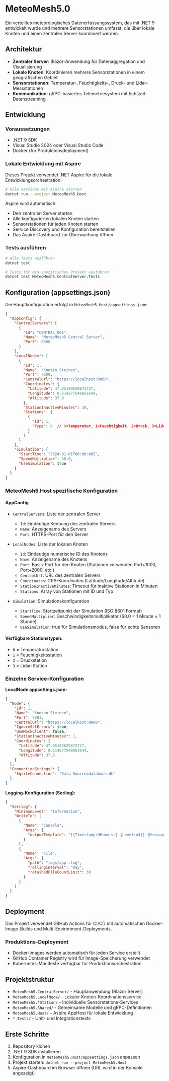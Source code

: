 ﻿# MeteoMesh5.0

Ein verteiltes meteorologisches Datenerfassungssystem, das mit .NET 9 entwickelt wurde und mehrere Sensorstationen umfasst, die über lokale Knoten und einen zentralen Server koordiniert werden.

## Architektur

- **Zentraler Server**: Blazor-Anwendung für Datenaggregation und Visualisierung
- **Lokale Knoten**: Koordinieren mehrere Sensorstationen in einem geografischen Gebiet
- **Sensorstationen**: Temperatur-, Feuchtigkeits-, Druck- und Lidar-Messstationen
- **Kommunikation**: gRPC-basiertes Telemetriesystem mit Echtzeit-Datenstreaming

## Entwicklung

### Voraussetzungen
- .NET 9 SDK
- Visual Studio 2024 oder Visual Studio Code
- Docker (für Produktionsdeployment)

### Lokale Entwicklung mit Aspire

Dieses Projekt verwendet .NET Aspire für die lokale Entwicklungsorchestration:

```bash
# Alle Services mit Aspire starten
dotnet run --project MeteoMesh5.Host
```

Aspire wird automatisch:
- Den zentralen Server starten
- Alle konfigurierten lokalen Knoten starten
- Sensorstationen für jeden Knoten starten
- Service Discovery und Konfiguration bereitstellen
- Das Aspire-Dashboard zur Überwachung öffnen

### Tests ausführen

```bash
# Alle Tests ausführen
dotnet test

# Tests für ein spezifisches Projekt ausführen
dotnet test MeteoMesh5.CentralServer.Tests
```

## Konfiguration (appsettings.json)

Die Hauptkonfiguration erfolgt in `MeteoMesh5.Host/appsettings.json`:

```json
{
  "AppConfig": {
    "CentralServers": [
      {
        "Id": "CENTRAL_001",
        "Name": "MeteoMesh5 Central Server",
        "Port": 8000
      }
    ],
    "LocalNodes": [
      {
        "Id": 1,
        "Name": "Knoten Steinen",
        "Port": 7000,
        "CentralUrl": "https://localhost:8000",
        "Coordinates": {
          "Latitude": 47.05109629873727,
          "Longitude": 8.614277548861644,
          "Altitude": 37.0
        },
        "StationInactiveMinutes": 30,
        "Stations": [
          {
            "Id": 1,
            "Type": 0  // 0=Temperatur, 1=Feuchtigkeit, 2=Druck, 3=Lidar
          }
        ]
      }
    ],
    "Simulation": {
      "StartTime": "2024-01-01T00:00:00Z",
      "SpeedMultiplier": 60.0,
      "UseSimulation": true
    }
  }
}
```

### MeteoMesh5.Host spezifische Konfiguration

#### AppConfig

- `CentralServers`: Liste der zentralen Server
  - `Id`: Eindeutige Kennung des zentralen Servers
  - `Name`: Anzeigename des Servers
  - `Port`: HTTPS-Port für den Server

- `LocalNodes`: Liste der lokalen Knoten
  - `Id`: Eindeutige numerische ID des Knotens
  - `Name`: Anzeigename des Knotens
  - `Port`: Basis-Port für den Knoten (Stationen verwenden Port+1000, Port+2000, etc.)
  - `CentralUrl`: URL des zentralen Servers
  - `Coordinates`: GPS-Koordinaten (Latitude/Longitude/Altitude)
  - `StationInactiveMinutes`: Timeout für inaktive Stationen in Minuten
  - `Stations`: Array von Stationen mit ID und Typ

- `Simulation`: Simulationskonfiguration
  - `StartTime`: Startzeitpunkt der Simulation (ISO 8601 Format)
  - `SpeedMultiplier`: Geschwindigkeitsmultiplikator (60.0 = 1 Minute = 1 Stunde)
  - `UseSimulation`: true für Simulationsmodus, false für echte Sensoren

#### Verfügbare Stationstypen:

- `0` = Temperaturstation
- `1` = Feuchtigkeitsstation  
- `2` = Druckstation
- `3` = Lidar-Station

### Einzelne Service-Konfiguration

**LocalNode appsettings.json:**
```json
{
  "Node": {
    "Id": 1,
    "Name": "Knoten Steinen",
    "Port": 7001,
    "CentralUrl": "https://localhost:8000",
    "IgnoreSslErrors": true,
    "UseMockClient": false,
    "StationInactiveMinutes": 1,
    "Coordinates": {
      "Latitude": 47.05109629873727,
      "Longitude": 8.614277548861644,
      "Altitude": 37.0
    }
  },
  "ConnectionStrings": {
    "SqliteConnection": "Data Source=database.db"
  }
}
```

**Logging-Konfiguration (Serilog):**
```json
{
  "Serilog": {
    "MinimumLevel": "Information",
    "WriteTo": [
      {
        "Name": "Console",
        "Args": {
          "outputTemplate": "[{Timestamp:HH:mm:ss} {Level:u3}] {Message:lj}{NewLine}"
        }
      },
      {
        "Name": "File",
        "Args": {
          "path": "logs/app-.log",
          "rollingInterval": "Day",
          "retainedFileCountLimit": 30
        }
      }
    ]
  }
}
```

## Deployment

Das Projekt verwendet GitHub Actions für CI/CD mit automatischen Docker-Image-Builds und Multi-Environment-Deployments.

### Produktions-Deployment
- Docker-Images werden automatisch für jeden Service erstellt
- GitHub Container Registry wird für Image-Speicherung verwendet
- Kubernetes-Manifeste verfügbar für Produktionsorchestration

## Projektstruktur

- `MeteoMesh5.CentralServer/` - Hauptanwendung (Blazor Server)
- `MeteoMesh5.LocalNode/` - Lokaler Knoten-Koordinationsservice
- `MeteoMesh5.*Station/` - Individuelle Sensorstations-Services
- `MeteoMesh5.Shared/` - Gemeinsame Modelle und gRPC-Definitionen
- `MeteoMesh5.Host/` - Aspire AppHost für lokale Entwicklung
- `*.Tests/` - Unit- und Integrationstests

## Erste Schritte

1. Repository klonen
2. .NET 9 SDK installieren
3. Konfiguration in `MeteoMesh5.Host/appsettings.json` anpassen
4. Projekt starten: `dotnet run --project MeteoMesh5.Host`
5. Aspire-Dashboard im Browser öffnen (URL wird in der Konsole angezeigt)